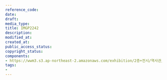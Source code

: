 ```yaml
---
reference_code: 
date: 
draft: 
media_type: 
title: IMGP2242
description: 
modified_at: 
created_at: 
public_access_status: 
copyright_status: 
components:
- https://wwm3.s3.ap-northeast-2.amazonaws.com/exhibition/2층+전시/역사관/완_김상희+위안소/IMGP2242.JPG
tags:
- 
---
```


